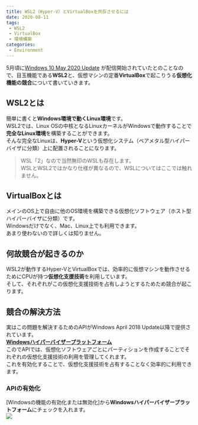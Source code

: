 ```yaml
---
title: WSL2（Hyper-V）とVirtualBoxを共存させるには
date: 2020-08-11
tags:
 - WSL2
 - VirtualBox
 - 環境構築
categories: 
 - Environment
---
```

5月頃に[Windows 10 May 2020 Update](https://blogs.windows.com/windowsexperience/2020/05/27/whats-new-in-the-windows-10-may-2020-update/)
が配信開始されていたとのことなので、目玉機能である**WSL2**と、仮想マシンの定番**VirtualBox**で起こりうる**仮想化機能の競合**について書いていきます。<br>


## WSL2とは
簡単に書くと**Windows環境で動くLinux環境**です。<br>
WSL2では、Linux OSの中核となるLinuxカーネルがWindowsで動作することで**完全なLinux環境**を構築することができます。<br>
そんな完全なLinuxは、**Hyper-V**という仮想化システム（ベアメタル型ハイパーバイザに分類）上に配置されることになります。<br>
>WSL「2」なので当然無印のWSLも存在します。<br>
>WSLとWSL2ではかなり仕様が異なるので、WSLについてはここでは触れません。<br>


## VirtualBoxとは
メインのOS上で自由に他のOS環境を構築できる仮想化ソフトウェア（ホスト型ハイパーバイザに分類）です。<br>
Windowsだけでなく、Mac、Linux上でも利用できます。<br>
あまり使わないので詳しくは知りません。<br>


## 何故競合が起きるのか
WSL2が動作するHyper-VとVirtualBoxでは、効率的に仮想マシンを動作させるためにCPUが持つ**仮想化支援技術**を利用しています。<br>
そして、それぞれがこの仮想化支援技術を占有しようとするためため競合が起こります。


## 競合の解決方法
実はこの問題を解決するためのAPIがWindows April 2018 Update以降で提供されています。<br>
[**Windowsハイパーバイザープラットフォーム**](https://docs.microsoft.com/en-us/virtualization/api/hypervisor-platform/hypervisor-platform) <br>
このでAPIでは、仮想化ソフトウェアごとにパーティションを作成することでそれぞれの仮想化支援技術の利用を管理してくれます。<br>
これを有効化することで、仮想化支援技術を占有することなく効率的に利用できます。<br>


### APIの有効化
[Windowsの機能の有効化または無効化]から**Windowsハイパーバイザープラットフォーム**にチェックを入れます。<br>
![](/docs_img/WindowsHypervisorPlatform.png)
